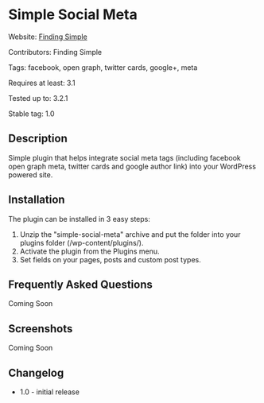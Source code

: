 # Simple Social Meta

Website: [Finding Simple](http://findingsimple.com/)

Contributors: Finding Simple

Tags: facebook, open graph, twitter cards, google+, meta

Requires at least: 3.1

Tested up to: 3.2.1

Stable tag: 1.0

## Description

Simple plugin that helps integrate social meta tags (including facebook open graph meta, twitter cards and google author link) into your WordPress powered site.

## Installation

The plugin can be installed in 3 easy steps:

1. Unzip the "simple-social-meta" archive and put the folder into your plugins folder (/wp-content/plugins/).
2. Activate the plugin from the Plugins menu.
3. Set fields on your pages, posts and custom post types.

## Frequently Asked Questions

Coming Soon

## Screenshots

Coming Soon

## Changelog

* 1.0 - initial release

